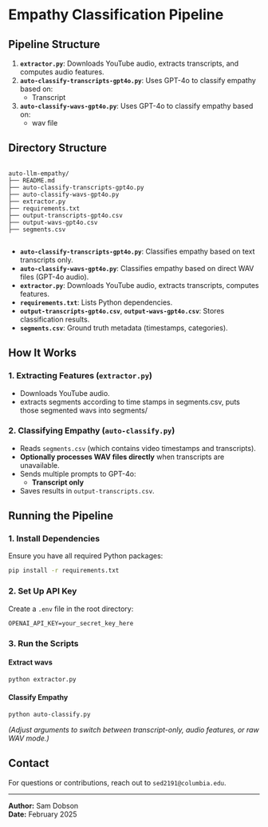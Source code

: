 # Empathy Classification Pipeline

## Pipeline Structure

1. **`extractor.py`**: Downloads YouTube audio, extracts transcripts, and computes audio features.
2. **`auto-classify-transcripts-gpt4o.py`**: Uses GPT-4o to classify empathy based on:
   - Transcript
3. **`auto-classify-wavs-gpt4o.py`**: Uses GPT-4o to classify empathy based on:
   - wav file

## Directory Structure
```

auto-llm-empathy/
├── README.md
├── auto-classify-transcripts-gpt4o.py
├── auto-classify-wavs-gpt4o.py
├── extractor.py
├── requirements.txt
├── output-transcripts-gpt4o.csv
├── output-wavs-gpt4o.csv
├── segments.csv


````

- **`auto-classify-transcripts-gpt4o.py`**: Classifies empathy based on text transcripts only.
- **`auto-classify-wavs-gpt4o.py`**: Classifies empathy based on direct WAV files (GPT-4o audio).
- **`extractor.py`**: Downloads YouTube audio, extracts transcripts, computes features.
- **`requirements.txt`**: Lists Python dependencies.
- **`output-transcripts-gpt4o.csv`**, **`output-wavs-gpt4o.csv`**: Stores classification results.
- **`segments.csv`**: Ground truth metadata (timestamps, categories).

## How It Works

### 1. Extracting Features (`extractor.py`)

- Downloads YouTube audio.
- extracts segments according to time stamps in segments.csv, puts those segmented wavs into segments/

### 2. Classifying Empathy (`auto-classify.py`)

- Reads `segments.csv` (which contains video timestamps and transcripts).
- **Optionally processes WAV files directly** when transcripts are unavailable.
- Sends multiple prompts to GPT-4o:
  - **Transcript only**
- Saves results in `output-transcripts.csv`.

## Running the Pipeline

### 1. Install Dependencies

Ensure you have all required Python packages:

```sh
pip install -r requirements.txt
````

### 2. Set Up API Key

Create a `.env` file in the root directory:

```
OPENAI_API_KEY=your_secret_key_here
```

### 3. Run the Scripts

#### Extract wavs

```sh
python extractor.py
```

#### Classify Empathy

```sh
python auto-classify.py
```

_(Adjust arguments to switch between transcript-only, audio features, or raw WAV mode.)_

## Contact

For questions or contributions, reach out to `sed2191@columbia.edu`.

---

**Author:** Sam Dobson  
**Date:** February 2025
